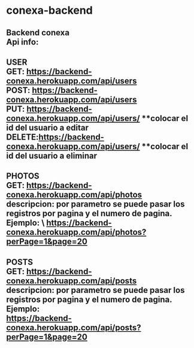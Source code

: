 # conexa-backend
Backend conexa\
Api info:
--
USER\
  GET: https://backend-conexa.herokuapp.com/api/users \
  POST: https://backend-conexa.herokuapp.com/api/users \
  PUT: https://backend-conexa.herokuapp.com/api/users/  **colocar el id del usuario a editar \
  DELETE:https://backend-conexa.herokuapp.com/api/users/ **colocar el id del usuario a eliminar 
---  
PHOTOS\
  GET: https://backend-conexa.herokuapp.com/api/photos \
    descripcion: por parametro se puede pasar los registros por pagina y el numero de pagina. Ejemplo:  \                                       https://backend-conexa.herokuapp.com/api/photos?perPage=1&page=20 
---
POSTS\
  GET: https://backend-conexa.herokuapp.com/api/posts \
    descripcion: por parametro se puede pasar los registros por pagina y el numero de pagina. Ejemplo: \
    https://backend-conexa.herokuapp.com/api/posts?perPage=1&page=20 
---  

